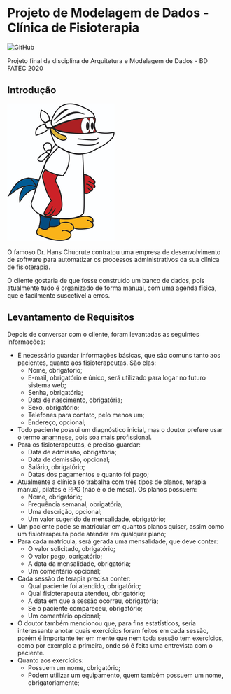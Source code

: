 # Projeto de Modelagem de Dados - Clínica de Fisioterapia

![GitHub](https://img.shields.io/github/license/mrocha98/projeto-modelagem-de-dados?style=flat-square)

Projeto final da disciplina de Arquitetura e Modelagem de Dados - BD FATEC 2020

## Introdução

![Dr. Hans Chucrute](./Assets/dr-hans-chucrute.png)

O famoso Dr. Hans Chucrute contratou uma empresa de desenvolvimento de software para automatizar os processos administrativos da sua clínica de fisioterapia.

O cliente gostaria de que fosse construído um banco de dados, pois atualmente tudo é organizado de forma manual, com uma agenda física, que é facilmente suscetível a erros.

## Levantamento de Requisitos

Depois de conversar com o cliente, foram levantadas as seguintes informações:

- É necessário guardar informações básicas, que são comuns tanto aos pacientes, quanto aos fisioterapeutas. São elas:
  - Nome, obrigatório;
  - E-mail, obrigatório e único, será utilizado para logar no futuro sistema web;
  - Senha, obrigatória;
  - Data de nascimento, obrigatória;
  - Sexo, obrigatório;
  - Telefones para contato, pelo menos um;
  - Endereço, opcional;
- Todo paciente possui um diagnóstico inicial, mas o doutor prefere usar o termo [anamnese](<https://pt.wikipedia.org/wiki/Anamnese_(sa%C3%BAde)>), pois soa mais profissional.
- Para os fisioterapeutas, é preciso guardar:
  - Data de admissão, obrigatória;
  - Data de demissão, opcional;
  - Salário, obrigatório;
  - Datas dos pagamentos e quanto foi pago;
- Atualmente a clínica só trabalha com três tipos de planos, terapia manual, pilates e RPG (não é o de mesa). Os planos possuem:
  - Nome, obrigatório;
  - Frequência semanal, obrigatória;
  - Uma descrição, opcional;
  - Um valor sugerido de mensalidade, obrigatório;
- Um paciente pode se matricular em quantos planos quiser, assim como um fisioterapeuta pode atender em qualquer plano;
- Para cada matrícula, será gerada uma mensalidade, que deve conter:
  - O valor solicitado, obrigatório;
  - O valor pago, obrigatório;
  - A data da mensalidade, obrigatória;
  - Um comentário opcional;
- Cada sessão de terapia precisa conter:
  - Qual paciente foi atendido, obrigatório;
  - Qual fisioterapeuta atendeu, obrigatório;
  - A data em que a sessão ocorreu, obrigatória;
  - Se o paciente compareceu, obrigatório;
  - Um comentário opcional;
- O doutor também mencionou que, para fins estatísticos, seria interessante anotar quais exercícios foram feitos em cada sessão, porém é importante ter em mente que nem toda sessão tem exercícios, como por exemplo a primeira, onde só é feita uma entrevista com o paciente.
- Quanto aos exercícios:
  - Possuem um nome, obrigatório;
  - Podem utilizar um equipamento, quem também possuem um nome, obrigatoriamente;
